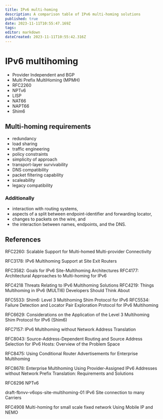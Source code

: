 ```yaml
---
title: IPv6 multi-homing
description: A comparison table of IPv6 multi-homing solutions
published: true
date: 2023-11-11T10:55:47.169Z
tags: 
editor: markdown
dateCreated: 2023-11-11T10:55:42.316Z
---
```


# IPv6 multihoming
- Provider Independent and BGP
- Multi Prefix MultiHoming (MPMH)
- RFC2260
- NPTv6
- LISP
- NAT66
- NAPT66
- Shim6

## Multi-homing requirements
  *  redundancy
  *  load sharing
  *  traffic engineering
  *  policy constraints
  *  simplicity of approach
  *  transport-layer survivability
  *  DNS compatibility
  *  packet filtering capability
  *  scaleability
  *  legacy compatibility
  

### Additionally
   *  interaction with routing systems,
   *  aspects of a split between endpoint-identifier and forwarding
         locator,
  *  changes to packets on the wire, and
  *  the interaction between names, endpoints, and the DNS.





## References
RFC2260: Scalable Support for Multi-homed Multi-provider Connectivity

RFC3178: IPv6 Multihoming Support at Site Exit Routers 

RFC3582: Goals for IPv6 Site-Multihoming Architectures
RFC4177: Architectural Approaches to Multi-homing for IPv6

RFC4218 Threats Relating to IPv6 Multihoming Solutions
RFC4219: Things Multihoming in IPv6 (MULTI6) Developers Should Think About

RFC5533: Shim6: Level 3 Multihoming Shim Protocol for IPv6
RFC5534: Failure Detection and Locator Pair Exploration Protocol for IPv6 Multihoming

RFC6629: Considerations on the Application of the Level 3 Multihoming Shim Protocol for IPv6 (Shim6)

RFC7157: IPv6 Multihoming without Network Address Translation

RFC8043: Source-Address-Dependent Routing and Source Address Selection for IPv6 Hosts: Overview of the Problem Space

RFC8475: Using Conditional Router Advertisements for Enterprise Multihoming

RFC8678: Enterprise Multihoming Using Provider-Assigned IPv6 Addresses without Network Prefix Translation: Requirements and Solutions

RFC6296 NPTv6

draft-fbnvv-v6ops-site-multihoming-01
IPv6 Site connection to many Carriers


RFC4908 Multi-homing for small scale fixed network Using Mobile IP and NEMO